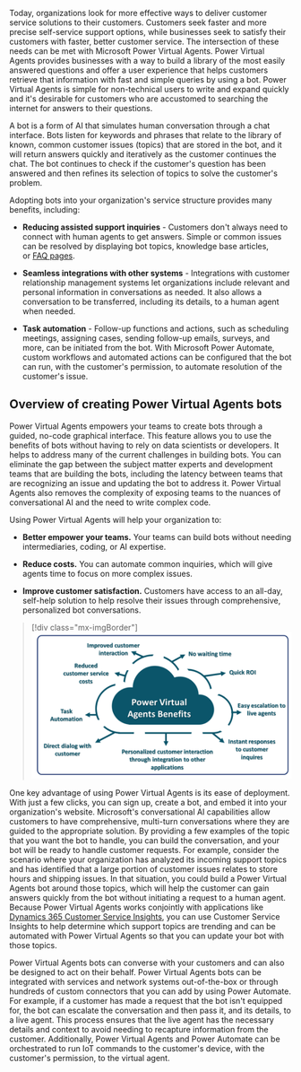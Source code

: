 Today, organizations look for more effective ways to deliver customer service solutions to their customers. Customers seek faster and more precise self-service support options, while businesses seek to satisfy their customers with faster, better customer service. The intersection of these needs can be met with Microsoft Power Virtual Agents. Power Virtual Agents provides businesses with a way to build a library of the most easily answered questions and offer a user experience that helps customers retrieve that information with fast and simple queries by using a bot. Power Virtual Agents is simple for non-technical users to write and expand quickly and it's desirable for customers who are accustomed to searching the internet for answers to their questions.

A bot is a form of AI that simulates human conversation through a chat interface. Bots listen for keywords and phrases that relate to the library of known, common customer issues (topics) that are stored in the bot, and it will return answers quickly and iteratively as the customer continues the chat. The bot continues to check if the customer's question has been answered and then refines its selection of topics to solve the customer's problem.

Adopting bots into your organization's service structure provides many benefits, including:

- **Reducing assisted support inquiries** - Customers don't always need to connect with human agents to get answers. Simple or common issues can be resolved by displaying bot topics, knowledge base articles, or [FAQ pages](https://blog.hubspot.com/service/faq-page?_ga=2.166730110.1354676710.1559054333-933118289.1529345498/?azure-portal=true).

- **Seamless integrations with other systems** - Integrations with customer relationship management systems let organizations include relevant and personal information in conversations as needed. It also allows a conversation to be transferred, including its details, to a human agent when needed.

- **Task automation** - Follow-up functions and actions, such as scheduling meetings, assigning cases, sending follow-up emails, surveys, and more, can be initiated from the bot. With Microsoft Power Automate, custom workflows and automated actions can be configured that the bot can run, with the customer's permission, to automate resolution of the customer's issue.

## Overview of creating Power Virtual Agents bots

Power Virtual Agents empowers your teams to create bots through a guided, no-code graphical interface. This feature allows you to use the benefits of bots without having to rely on data scientists or developers. It helps to address many of the current challenges in building bots. You can eliminate the gap between the subject matter experts and development teams that are building the bots, including the latency between teams that are recognizing an issue and updating the bot to address it. Power Virtual Agents also removes the complexity of exposing teams to the nuances of conversational AI and the need to write complex code.

Using Power Virtual Agents will help your organization to:

-   **Better empower your teams.** Your teams can build bots without needing intermediaries, coding, or AI expertise.

-   **Reduce costs.** You can automate common inquiries, which will give agents time to focus on more complex issues.

-   **Improve customer satisfaction.** Customers have access to an all-day, self-help solution to help resolve their issues through comprehensive, personalized bot conversations.

> [!div class="mx-imgBorder"]
> [![key advantages of Power Virtual Agents](../media/power-virtual-agents-1-1-ss.png)](../media/power-virtual-agents-1-1-ss.png#lightbox)

One key advantage of using Power Virtual Agents is its ease of deployment. With just a few clicks, you can sign up, create a bot, and embed it into your organization's website. Microsoft's conversational AI capabilities allow customers to have comprehensive, multi-turn conversations where they are guided to the appropriate solution. By providing a few examples of the topic that you want the bot to handle, you can build the conversation, and your bot will be ready to handle customer requests. For example, consider the scenario where your organization has analyzed its incoming support topics and has identified that a large portion of customer issues relates to store hours and shipping issues. In that situation, you could build a Power Virtual Agents bot around those topics, which will help the customer can gain answers quickly from the bot without initiating a request to a human agent. Because Power Virtual Agents works conjointly with applications like [Dynamics 365 Customer Service Insights](https://dynamics.microsoft.com/ai/customer-service-insights/?azure-portal=true), you can use Customer Service Insights to help determine which support topics are trending and can be automated with Power Virtual Agents so that you can update your bot with those topics.

Power Virtual Agents bots can converse with your customers and can also be designed to act on their behalf. Power Virtual Agents bots can be integrated with services and network systems out-of-the-box or through hundreds of custom connectors that you can add by using Power Automate. For example, if a customer has made a request that the bot isn't equipped for, the bot can escalate the conversation and then pass it, and its details, to a live agent. This process ensures that the live agent has the necessary details and context to avoid needing to recapture information from the customer. Additionally, Power Virtual Agents and Power Automate can be orchestrated to run IoT commands to the customer's device, with the customer's permission, to the virtual agent.
